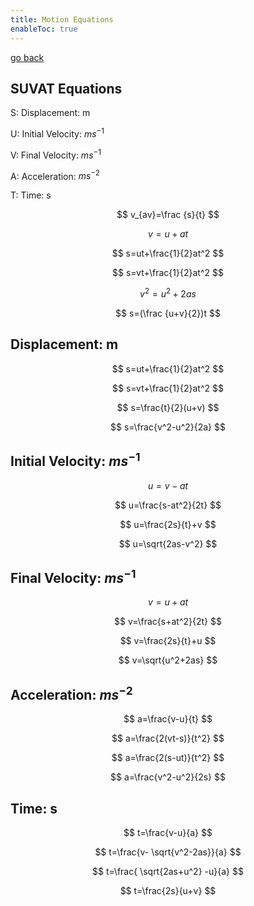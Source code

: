 ```yaml
---
title: Motion Equations
enableToc: true
---
```


[go back](archive/11Subjects/11Physics.md)

## SUVAT Equations

S: Displacement: m

U: Initial Velocity: $ms^{-1}$

V: Final Velocity: $ms^{-1}$

A: Acceleration: $ms^{-2}$

T: Time: s

$$ v_{av}=\frac {s}{t} $$

$$ v=u+at $$

$$ s=ut+\frac{1}{2}at^2 $$

$$ s=vt+\frac{1}{2}at^2 $$

$$ v^2=u^2+2as $$

$$ s=(\frac {u+v}{2})t $$

## Displacement: m

$$ s=ut+\frac{1}{2}at^2 $$

$$ s=vt+\frac{1}{2}at^2 $$

$$ s=\frac{t}{2}(u+v) $$

$$ s=\frac{v^2-u^2}{2a} $$

## Initial Velocity: $ms^{-1}$

$$ u=v-at $$

$$ u=\frac{s-at^2}{2t} $$

$$ u=\frac{2s}{t}+v $$

$$ u=\sqrt{2as-v^2} $$

## Final Velocity: $ms^{-1}$

$$ v=u+at $$

$$ v=\frac{s+at^2}{2t} $$

$$ v=\frac{2s}{t}+u $$

$$ v=\sqrt{u^2+2as} $$

## Acceleration: $ms^{-2}$

$$ a=\frac{v-u}{t} $$

$$ a=\frac{2(vt-s)}{t^2} $$

$$ a=\frac{2(s-ut)}{t^2} $$

$$ a=\frac{v^2-u^2}{2s} $$

## Time: s

$$ t=\frac{v-u}{a} $$

$$ t=\frac{v- \sqrt{v^2-2as}}{a} $$

$$ t=\frac{ \sqrt{2as+u^2} -u}{a} $$

$$ t=\frac{2s}{u+v} $$